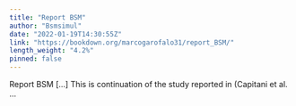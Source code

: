 ```yaml
---
title: "Report BSM"
author: "Bsmsimul"
date: "2022-01-19T14:30:55Z"
link: "https://bookdown.org/marcogarofalo31/report_BSM/"
length_weight: "4.2%"
pinned: false
---
```


Report BSM [...] This is continuation of the study reported in (Capitani et al. ...
